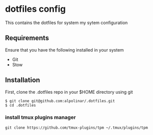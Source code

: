 # dotfiles config

This contains the dotfiles for system my sytem configuration

## Requirements

Ensure that you have the following installed in your system

 - Git
 - Stow

## Installation
First, clone the .dotfiles repo in your $HOME directory using git

```
$ git clone git@github.com:alpolinar/.dotfiles.git
$ cd .dotfiles
```

### install tmux plugins manager
```
git clone https://github.com/tmux-plugins/tpm ~/.tmux/plugins/tpm
```
